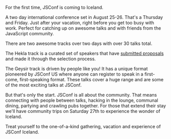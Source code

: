 For the first time, JSConf is coming to Iceland.

A two day international conference set in August 25-26. That's a Thursday and Friday. Just after your vacation, right before you get too busy with work. Perfect for catching up on awesome talks and with friends from the JavaScript community.

There are two awesome tracks over two days with over 30 talks total.

The Hekla track is a curated set of speakers that have [submitted proposals](/callforspeakers) and made it through the selection process.

The Geysir track is driven by people like you! It has a unique format pioneered by JSConf US where anyone can register to speak in a first-come, first-speaking format. These talks cover a huge range and are some of the most exciting talks at JSConf.

But that's only the start. JSConf is all about the community. That means connecting with people between talks, hacking in the lounge, communal dining, partying and crawling pubs together. For those that extend their stay we'll have community trips on Saturday 27th to experience the wonder of Iceland.

Treat yourself to the one-of-a-kind gathering, vacation and experience of JSConf Iceland.
